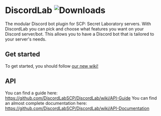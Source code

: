 # DiscordLab ![Downloads](https://img.shields.io/github/downloads/JayXTQ/DiscordLab/total)

The modular Discord bot plugin for SCP: Secret Laboratory servers. With DiscordLab you can pick and choose what
features you want on your Discord server/bot. This allows you to have a Discord bot that is tailored to your server's needs.

## Get started

To get started, you should follow [our new wiki!](https://github.com/DiscordLabSCP/DiscordLab/wiki/Installation)

## API

You can find a guide here: https://github.com/DiscordLabSCP/DiscordLab/wiki/API-Guide
You can find an almost complete documentation here: https://github.com/DiscordLabSCP/DiscordLab/wiki/API-Documentation
